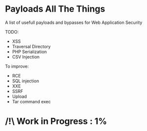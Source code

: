 # Payloads All The Things
A list of usefull payloads and bypasses for Web Application Security

TODO:
* XSS
* Traversal Directory
* PHP Serialization
* CSV Injection

To improve:
* RCE
* SQL injection
* XXE
* SSRF
* Upload
* Tar command exec

# /!\ Work in Progress : 1%

